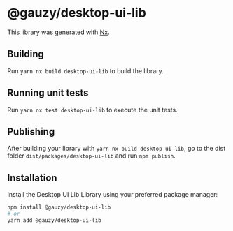 # @gauzy/desktop-ui-lib

This library was generated with [Nx](https://nx.dev).

## Building

Run `yarn nx build desktop-ui-lib` to build the library.

## Running unit tests

Run `yarn nx test desktop-ui-lib` to execute the unit tests.

## Publishing

After building your library with `yarn nx build desktop-ui-lib`, go to the dist folder `dist/packages/desktop-ui-lib` and run `npm publish`.

## Installation

Install the Desktop UI Lib Library using your preferred package manager:

```bash
npm install @gauzy/desktop-ui-lib
# or
yarn add @gauzy/desktop-ui-lib
```
